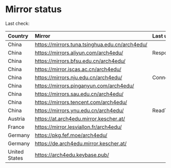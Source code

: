<script src="./time.js"></script>
# Mirror status
Last check: <script type="text/javascript">localize(1666504172.6113744);</script>

|Country|Mirror|Last update|
|:------|:-----|:----------|
|China|https://mirrors.tuna.tsinghua.edu.cn/arch4edu/|<script type="text/javascript">localize(1666464521);</script>|
|China|https://mirrors.aliyun.com/arch4edu/|Response 404|
|China|https://mirrors.bfsu.edu.cn/arch4edu/|<script type="text/javascript">localize(1666464521);</script>|
|China|https://mirror.iscas.ac.cn/arch4edu/|<script type="text/javascript">localize(1666464521);</script>|
|China|https://mirrors.nju.edu.cn/arch4edu/|ConnectTimeout|
|China|https://mirrors.pinganyun.com/arch4edu/|<script type="text/javascript">localize(1666464521);</script>|
|China|https://mirrors.sau.edu.cn/arch4edu/|<script type="text/javascript">localize(1650446957);</script>|
|China|https://mirrors.tencent.com/arch4edu/|<script type="text/javascript">localize(1666464521);</script>|
|China|https://mirrors.ynu.edu.cn/arch4edu/|ReadTimeout|
|Austria|https://at.arch4edu.mirror.kescher.at/|<script type="text/javascript">localize(1666464521);</script>|
|France|https://mirror.lesviallon.fr/arch4edu/|<script type="text/javascript">localize(1666464521);</script>|
|Germany|https://pkg.fef.moe/arch4edu/|<script type="text/javascript">localize(1666464521);</script>|
|Germany|https://de.arch4edu.mirror.kescher.at/|<script type="text/javascript">localize(1666464521);</script>|
|United States|https://arch4edu.keybase.pub/|<script type="text/javascript">localize(1666464521);</script>|

<script src="./tablefilter/tablefilter.js"></script>
<script src="./table.js"></script>